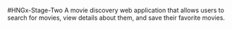 #HNGx-Stage-Two
A movie discovery web application that allows users to search for movies, view details about them, and save their favorite movies.